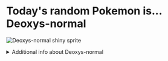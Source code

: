 # Today's random Pokemon is... Deoxys-normal

![Deoxys-normal shiny sprite](https://raw.githubusercontent.com/PokeAPI/sprites/master/sprites/pokemon/shiny/386.png)

<details>
<summary>Additional info about Deoxys-normal</summary>

| srpite type | image |
|------|------|
| back_default | ![Deoxys-normal back_default sprite](https://raw.githubusercontent.com/PokeAPI/sprites/master/sprites/pokemon/back/386.png) |
| back_shiny | ![Deoxys-normal back_shiny sprite](https://raw.githubusercontent.com/PokeAPI/sprites/master/sprites/pokemon/back/shiny/386.png) |
| front_default | ![Deoxys-normal front_default sprite](https://raw.githubusercontent.com/PokeAPI/sprites/master/sprites/pokemon/386.png) | </details>
